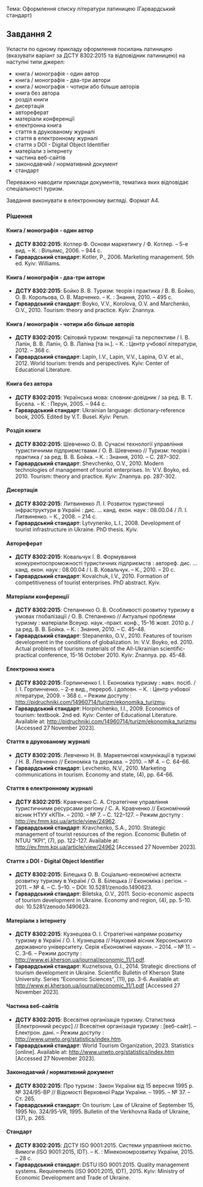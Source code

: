 Тема: Оформлення списку літератури латиницею (Гарвардський стандарт)

## Завдання 2

Укласти по одному прикладу оформлення посилань латиницею (вказувати варіант за ДСТУ 8302:2015 та відповідник латиницею) на наступні типи джерел:

- книга / монографія - один автор
- книга / монографія - два-три автори
- книга / монографія - чотири або більше авторів
- книга без автора
- розділ книги
- дисертація
- автореферат
- матеріали конференції
- електронна книга
- стаття в друкованому журналі
- стаття в електронному журналі
- стаття з DOI - Digital Object Identifier
- матеріали з інтернету
- частина веб-сайтів
- законодавчий / нормативний документ
- стандарт

Переважно наводити приклади документів, тематика яких відповідає спеціальності туризм.

Завдання виконувати в електронному вигляді. Формат А4.

### Рішення

#### Книга / монографія - один автор

- **ДСТУ 8302:2015**: Котлер Ф. Основи маркетингу / Ф. Котлер. – 5-е вид. – К. : Вільямс, 2006. – 944 с.
- **Гарвардський стандарт**: Kotler, P., 2006. Marketing management. 5th ed. Kyiv: Williams.

#### Книга / монографія - два-три автори

- **ДСТУ 8302:2015**: Бойко В. В. Туризм: теорія і практика / В. В. Бойко, О. В. Корольова, О. В. Марченко. – К. : Знання, 2010. – 495 с.
- **Гарвардський стандарт**: Boyko, V.V., Korolova, O.V. and Marchenko, O.V., 2010. Tourism: theory and practice. Kyiv: Znannya.

#### Книга / монографія - чотири або більше авторів

- **ДСТУ 8302:2015**: Світовий туризм: тенденції та перспективи / І. В. Лапін, В. В. Лапін, О. В. Лапіна [та ін.]. – К. : Центр учбової літератури, 2012. – 368 с.
- **Гарвардський стандарт**: Lapin, I.V., Lapin, V.V., Lapina, O.V. et al., 2012. World tourism: trends and perspectives. Kyiv: Center of Educational Literature.

#### Книга без автора

- **ДСТУ 8302:2015**: Українська мова: словник-довідник / за ред. В. Т. Бусела. – К. : Перун, 2005. – 944 с.
- **Гарвардський стандарт**: Ukrainian language: dictionary-reference book, 2005. Edited by V.T. Busel. Kyiv: Perun.

#### Розділ книги

- **ДСТУ 8302:2015**: Шевченко О. В. Сучасні технології управління туристичними підприємствами / О. В. Шевченко // Туризм: теорія і практика / за ред. В. В. Бойка. – К. : Знання, 2010. – С. 287–302.
- **Гарвардський стандарт**: Shevchenko, O.V., 2010. Modern technologies of management of tourist enterprises. In: V.V. Boyko, ed. 2010. Tourism: theory and practice. Kyiv: Znannya. pp. 287-302.

#### Дисертація

- **ДСТУ 8302:2015**: Литвиненко Л. І. Розвиток туристичної інфраструктури в Україні : дис. … канд. екон. наук : 08.00.04 / Л. І. Литвиненко. – К., 2008. – 214 с.
- **Гарвардський стандарт**: Lytvynenko, L.I., 2008. Development of tourist infrastructure in Ukraine. PhD thesis. Kyiv.

#### Автореферат

- **ДСТУ 8302:2015**: Ковальчук І. В. Формування конкурентоспроможності туристичних підприємств : автореф. дис. … канд. екон. наук : 08.00.04 / І. В. Ковальчук. – К., 2010. – 20 с.
- **Гарвардський стандарт**: Kovalchuk, I.V., 2010. Formation of competitiveness of tourist enterprises. PhD abstract. Kyiv.

#### Матеріали конференції

- **ДСТУ 8302:2015**: Степаненко О. В. Особливості розвитку туризму в умовах глобалізації / О. В. Степаненко // Актуальні проблеми туризму : матеріали Всеукр. наук.-практ. конф., 15–16 жовт. 2010 р. / за ред. В. В. Бойка. – К. : Знання, 2010. – С. 45–48.
- **Гарвардський стандарт**: Stepanenko, O.V., 2010. Features of tourism development in the conditions of globalization. In: V.V. Boyko, ed. 2010. Actual problems of tourism: materials of the All-Ukrainian scientific-practical conference, 15-16 October 2010. Kyiv: Znannya. pp. 45-48.

#### Електронна книга

- **ДСТУ 8302:2015**: Горпинченко І. І. Економіка туризму : навч. посіб. / І. І. Горпинченко. – 2-е вид., перероб. і доповн. – К. : Центр учбової літератури, 2009. – 368 с. – Режим доступу : http://pidruchniki.com/14960714/turizm/ekonomika_turizmu.
- **Гарвардський стандарт**: Horpinchenko, I.I., 2009. Economics of tourism: textbook. 2nd ed. Kyiv: Center of Educational Literature. Available at: http://pidruchniki.com/14960714/turizm/ekonomika_turizmu [Accessed 27 November 2023].

#### Стаття в друкованому журналі

- **ДСТУ 8302:2015**: Левченко Н. В. Маркетингові комунікації в туризмі / Н. В. Левченко // Економіка та держава. – 2010. – № 4. – С. 64–66.
- **Гарвардський стандарт**: Levchenko, N.V., 2010. Marketing communications in tourism. Economy and state, (4), pp. 64-66.

#### Стаття в електронному журналі

- **ДСТУ 8302:2015**: Кравченко С. А. Стратегічне управління туристичними ресурсами регіону / С. А. Кравченко // Економічний вісник НТУУ «КПІ». – 2010. – № 7. – С. 122–127. – Режим доступу : http://ev.fmm.kpi.ua/article/view/24962.
- **Гарвардський стандарт**: Kravchenko, S.A., 2010. Strategic management of tourist resources of the region. Economic Bulletin of NTUU “KPI”, (7), pp. 122-127. Available at: http://ev.fmm.kpi.ua/article/view/24962 [Accessed 27 November 2023].

#### Стаття з DOI - Digital Object Identifier

- **ДСТУ 8302:2015**: Білецька О. В. Соціально-економічні аспекти розвитку туризму в Україні / О. В. Білецька // Економіка і регіон. – 2011. – № 4. – С. 5–10. – DOI: 10.5281/zenodo.1490623.
- **Гарвардський стандарт**: Biletska, O.V., 2011. Socio-economic aspects of tourism development in Ukraine. Economy and region, (4), pp. 5-10. doi: 10.5281/zenodo.1490623.

#### Матеріали з інтернету

- **ДСТУ 8302:2015**: Кузнецова О. І. Стратегічні напрями розвитку туризму в Україні / О. І. Кузнецова // Науковий вісник Херсонського державного університету. Серія «Економічні науки». – 2014. – № 11. – С. 3–6. – Режим доступу : http://www.ej.kherson.ua/journal/economic_11/1.pdf.
- **Гарвардський стандарт**: Kuznetsova, O.I., 2014. Strategic directions of tourism development in Ukraine. Scientific Bulletin of Kherson State University. Series “Economic Sciences”, (11), pp. 3-6. Available at: http://www.ej.kherson.ua/journal/economic_11/1.pdf [Accessed 27 November 2023].

#### Частина веб-сайтів

- **ДСТУ 8302:2015**: Всесвітня організація туризму. Статистика [Електронний ресурс] // Всесвітня організація туризму : [веб-сайт]. – Електрон. дані. – Режим доступу : http://www.unwto.org/statistics/index.htm.
- **Гарвардський стандарт**: World Tourism Organization, 2023. Statistics [online]. Available at: http://www.unwto.org/statistics/index.htm [Accessed 27 November 2023].

#### Законодавчий / нормативний документ

- **ДСТУ 8302:2015**: Про туризм : Закон України від 15 вересня 1995 р. № 324/95-ВР // Відомості Верховної Ради України. – 1995. – № 37. – Ст. 265.
- **Гарвардський стандарт**: On tourism: Law of Ukraine of September 15, 1995 No. 324/95-VR, 1995. Bulletin of the Verkhovna Rada of Ukraine, (37), p. 265.

#### Стандарт

- **ДСТУ 8302:2015**: ДСТУ ISO 9001:2015. Системи управління якістю. Вимоги (ISO 9001:2015, IDT). – К. : Мінекономрозвитку України, 2015. – 28 с.
- **Гарвардський стандарт**: DSTU ISO 9001:2015. Quality management systems. Requirements (ISO 9001:2015, IDT), 2015. Kyiv: Ministry of Economic Development and Trade of Ukraine.
